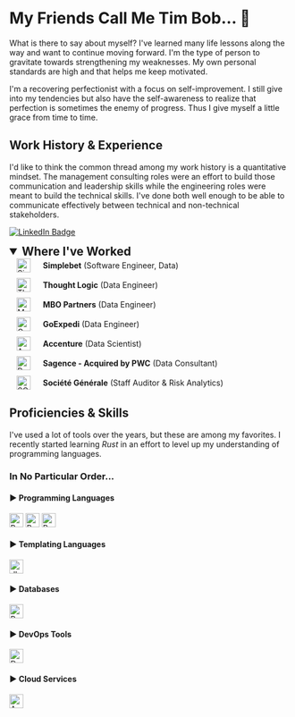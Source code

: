 # My Friends Call Me Tim Bob... 👋

<p>What is there to say about myself?  I've learned many life lessons along the way and want to continue moving forward.  I'm the type of person to gravitate towards strengthening my weaknesses.  My own personal standards are high and that helps me keep motivated.</p>

<p>I'm a recovering perfectionist with a focus on self-improvement.  I still give into my tendencies but also have the self-awareness to realize that perfection is sometimes the enemy of progress.  Thus I give myself a little grace from time to time.</p>

## Work History & Experience

I'd like to think the common thread among my work history is a quantitative mindset.  The management consulting roles were an effort to build those communication and leadership skills while the engineering roles were meant to build the technical skills.  I've done both well enough to be able to communicate effectively between technical and non-technical stakeholders. 
<p>
  <a href="https://www.linkedin.com/in/timothy-byrne-70a7a013/"><img src="https://img.shields.io/badge/LinkedIn-0077B5?style=flat-square&amp;labelColor=0077B5&amp;logo=LinkedIn&amp;link=https://www.linkedin.com/in/serbis/" alt="LinkedIn Badge"></a>
</p>

<details open>
  <summary style="font-size: 1.5em; font-weight: bold;">Where I've Worked</summary>
  <ul style="list-style-type: none; padding: 0; margin: 0;">
    <!-- Simplebet -->
    <li style="display: flex; align-items: center; margin-bottom: 10px;">
      <div style="width: 50px; flex-shrink: 0; display: flex; justify-content: center; align-items: center;">
        <img src="https://images.crunchbase.com/image/upload/c_pad,f_auto,q_auto:eco,dpr_1/dgj9fwxvwl0ijxypovxt" alt="Simplebet Logo" height="25" />
      </div>
      <div style="padding-left: 10px;"><b>Simplebet</b> (Software Engineer, Data)</div>
    </li>
    <li style="display: flex; align-items: center; margin-bottom: 10px;">
      <div style="width: 50px; flex-shrink: 0; display: flex; justify-content: center; align-items: center;">
        <img src="https://media.licdn.com/dms/image/C560BAQHdGK-slYE-Dw/company-logo_200_200/0/1657216361547/thought_logic_consulting_logo?e=2147483647&v=beta&t=LPzEpE_I9-sCc-2ttsa7Am_4GXdmv6bP2gPLFiRt_Fc" alt="Thought Logic Logo" height="25" />
      </div>
      <div style="padding-left: 10px;"><b>Thought Logic</b> (Data Engineer)</div>
    </li>
    <li style="display: flex; align-items: center; margin-bottom: 10px;">
      <div style="width: 50px; flex-shrink: 0; display: flex; justify-content: center; align-items: center;">
        <img src="https://s29814.pcdn.co/wp-content/uploads/2021/07/imageedit_14_7709588134.png" alt="MBO Logo" height="25" />
      </div>
      <div style="padding-left: 10px;"><b>MBO Partners</b> (Data Engineer)</div>
    </li>
    <li style="display: flex; align-items: center; margin-bottom: 10px;">
      <div style="width: 50px; flex-shrink: 0; display: flex; justify-content: center; align-items: center;">
        <img src="https://images.crunchbase.com/image/upload/c_pad,f_auto,q_auto:eco,dpr_1/u1bfthwhdcpvqcuvx7rw" alt="GoExpedi Logo" height="25" />
      </div>
      <div style="padding-left: 10px;"><b>GoExpedi</b> (Data Engineer)</div>
    </li>
    <li style="display: flex; align-items: center; margin-bottom: 10px;">
      <div style="width: 50px; flex-shrink: 0; display: flex; justify-content: center; align-items: center;">
        <img src="https://www.pngall.com/wp-content/uploads/15/Accenture-Logo-PNG-Images.png" alt="Accenture Logo" height="25" />
      </div>
      <div style="padding-left: 10px;"><b>Accenture</b> (Data Scientist)</div>
    </li>
    <li style="display: flex; align-items: center; margin-bottom: 10px;">
      <div style="width: 50px; flex-shrink: 0; display: flex; justify-content: center; align-items: center;">
        <img src="https://upload.wikimedia.org/wikipedia/commons/thumb/0/05/PricewaterhouseCoopers_Logo.svg/1200px-PricewaterhouseCoopers_Logo.svg.png" alt="PWC Logo" height="25" />
      </div>
      <div style="padding-left: 10px;"><b>Sagence - Acquired by PWC</b> (Data Consultant)</div>
    </li>
    <li style="display: flex; align-items: center; margin-bottom: 10px;">
      <div style="width: 50px; flex-shrink: 0; display: flex; justify-content: center; align-items: center;">
        <img src="https://encrypted-tbn0.gstatic.com/images?q=tbn:ANd9GcRVkpeZFSJDlPLkHVWI4NKhWclYW5oCtcRHLA&usqp=CAU" alt="SG Logo" height="25" />
      </div>
      <div style="padding-left: 10px;"><b>Société Générale</b> (Staff Auditor & Risk Analytics)</div>
    </li>

  </ul>
</details>



## Proficiencies & Skills

I've used a lot of tools over the years, but these are among my favorites.  I recently started learning *Rust* in an effort to level up my understanding of programming languages.
### In No Particular Order...

<!-- Programming Languages -->
<div>
  <h4>▶ Programming Languages</h4>
  <img src="https://img.shields.io/badge/Python-FFD43B?style=for-the-badge&logo=python&logoColor=blue" alt="Python" height="25" />
  <img src="https://img.shields.io/badge/R-276DC3?style=for-the-badge&logo=r&logoColor=white" alt="R" height="25" />
  <img src="https://img.shields.io/badge/Rust-000000?style=for-the-badge&logo=rust&logoColor=white" alt="Rust" height="25" />
</div>

<!-- Programming Languages -->
<div>
  <h4>▶ Templating Languages</h4>
  <img src="https://img.shields.io/badge/dbt-FF694B?style=for-the-badge&logo=dbt&logoColor=white" alt="dbt" height="25" />
</div>

<!-- Databases -->
<div>
  <h4>▶ Databases</h4>
  <img src="https://img.shields.io/badge/PostgreSQL-316192?style=for-the-badge&logo=postgresql&logoColor=white" alt="PostgreSQL" height="25" />
</div>

<!-- DevOps Tools -->
<div>
  <h4>▶ DevOps Tools</h4>
  <img src="https://img.shields.io/badge/Docker-2CA5E0?style=for-the-badge&logo=docker&logoColor=white" alt="Docker" height="25" />
</div>

<!-- Cloud Services -->
<div>
  <h4>▶ Cloud Services</h4>
  <img src="https://img.shields.io/badge/Amazon_AWS-FF9900?style=for-the-badge&logo=amazonaws&logoColor=white" alt="AWS" height="25" />
</div>

